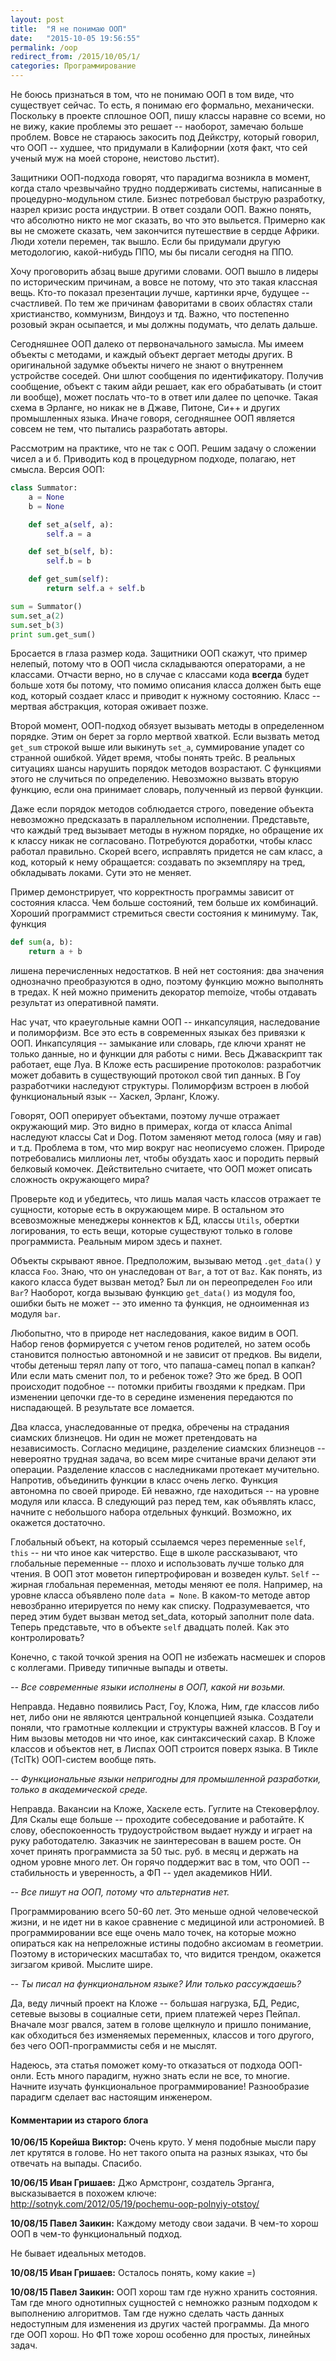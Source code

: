 ```yaml
---
layout: post
title:  "Я не понимаю ООП"
date:   "2015-10-05 19:56:55"
permalink: /oop
redirect_from: /2015/10/05/1/
categories: Программирование
---
```


Не боюсь признаться в том, что не понимаю ООП в том виде, что
существует сейчас. То есть, я понимаю его формально,
механически. Поскольку в проекте сплошное ООП, пишу классы наравне со
всеми, но не вижу, какие проблемы это решает -- наоборот, замечаю
больше проблем. Вовсе не стараюсь закосить под Дейкстру, который
говорил, что ООП -- худшее, что придумали в Калифорнии (хотя факт, что
сей ученый муж на моей стороне, неистово льстит).

Защитники ООП-подхода говорят, что парадигма возникла в момент, когда
стало чрезвычайно трудно поддерживать системы, написанные в
процедурно-модульном стиле. Бизнес потребовал быструю разработку,
назрел кризис роста индустрии. В ответ создали ООП. Важно понять, что
абсолютно никто не мог сказать, во что это выльется. Примерно как вы
не сможете сказать, чем закончится путешествие в сердце Африки. Люди
хотели перемен, так вышло. Если бы придумали другую методологию,
какой-нибудь ППО, мы бы писали сегодня на ППО.

Хочу проговорить абзац выше другими словами. ООП вышло в лидеры по
историческим причинам, а вовсе не потому, что это такая классная
вещь. Кто-то показал презентации лучше, картинки ярче, будущее --
счастливей. По тем же причинам фаворитами в своих областях стали
христианство, коммунизм, Виндоуз и тд. Важно, что постепенно розовый
экран осыпается, и мы должны подумать, что делать дальше.

Сегодняшнее ООП далеко от первоначального замысла. Мы имеем объекты с
методами, и каждый объект дергает методы других. В оригинальной
задумке объекты ничего не знают о внутреннем устройстве соседей. Они
шлют сообщения по идентификатору. Получив сообщение, объект с таким
айди решает, как его обрабатывать (и стоит ли вообще), может послать
что-то в ответ или далее по цепочке. Такая схема в Эрланге, но никак
не в Джаве, Питоне, Си++ и других промышленных языка. Иначе говоря,
сегодняшнее ООП является совсем не тем, что пытались разработать
авторы.

Рассмотрим на практике, что не так с ООП. Решим задачу о сложении
чисел а и б. Приводить код в процедурном подходе, полагаю, нет
смысла. Версия ООП:

~~~ python
class Summator:
    a = None
    b = None

    def set_a(self, a):
        self.a = a

    def set_b(self, b):
        self.b = b

    def get_sum(self):
        return self.a + self.b

sum = Summator()
sum.set_a(2)
sum.set_b(3)
print sum.get_sum()
~~~

Бросается в глаза размер кода. Защитники ООП скажут, что пример
нелепый, потому что в ООП числа складываются операторами, а не
классами. Отчасти верно, но в случае с классами кода **всегда** будет
больше хотя бы потому, что помимо описания класса должен быть еще код,
который создает класс и приводит к нужному состоянию. Класс -- мертвая
абстракция, которая оживает позже.

Второй момент, ООП-подход обязует вызывать методы в определенном
порядке. Этим он берет за горло мертвой хваткой. Если вызвать метод
`get_sum` строкой выше или выкинуть `set_a`, суммирование упадет со
странной ошибкой. Уйдет время, чтобы понять трейс. В реальных
ситуациях шансы нарушить порядок методов возрастают. С функциями этого
не случиться по определению. Невозможно вызвать вторую функцию, если
она принимает словарь, полученный из первой функции.

Даже если порядок методов соблюдается строго, поведение объекта
невозможно предсказать в параллельном исполнении. Представьте, что
каждый тред вызывает методы в нужном порядке, но обращение их к классу
никак не согласовано. Потребуются доработки, чтобы класс работал
правильно. Скорей всего, исправлять придется не сам класс, а код,
который к нему обращается: создавать по экземпляру на тред,
обкладывать локами. Сути это не меняет.

Пример демонстрирует, что корректность программы зависит от состояния
класса. Чем больше состояний, тем больше их комбинаций. Хороший
программист стремиться свести состояния к минимуму. Так, функция

~~~ python
def sum(a, b):
    return a + b
~~~

лишена перечисленных недостатков. В ней нет состояния: два значения
однозначно преобразуются в одно, поэтому функцию можно выполнять в
тредах. К ней можно применить декоратор memoize, чтобы отдавать
результат из оперативной памяти.

Нас учат, что краеугольные камни ООП -- инкапсуляция, наследование и
полиморфизм. Все это есть в современных языках без привязки к
ООП. Инкапсуляция -- замыкание или словарь, где ключи хранят не только
данные, но и функции для работы с ними. Весь Джаваскрипт так работает,
еще Луа. В Кложе есть расширение протоколов: разработчик может
добавить в существующий протокол свой тип данных. В Гоу разработчики
наследуют структуры. Полиморфизм встроен в любой функциональный язык
-- Хаскел, Эрланг, Кложу.

Говорят, ООП оперирует объектами, поэтому лучше отражает окружающий
мир. Это видно в примерах, когда от класса Animal наследуют классы Cat
и Dog. Потом заменяют метод голоса (мяу и гав) и т.д. Проблема в том,
что мир вокруг нас неописуемо сложен. Природе потребовались миллионы
лет, чтобы обуздать хаос и породить первый белковый
комочек. Действительно считаете, что ООП может описать сложность
окружающего мира?

Проверьте код и убедитесь, что лишь малая часть классов отражает те
сущности, которые есть в окружающем мире. В остальном это всевозможные
менеджеры коннектов к БД, классы `Utils`, обертки логирования, то есть
вещи, которые существуют только в голове программиста. Реальным миром
здесь и пахнет.

Объекты скрывают явное. Предположим, вызываю метод `.get_data()` у
класса `Foo`. Знаю, что он унаследован от `Bar`, а тот от `Baz`. Как
понять, из какого класса будет вызван метод? Был ли он переопределен
`Foo` или `Bar`? Наоборот, когда вызываю функцию `get_data()` из
модуля foo, ошибки быть не может -- это именно та функция, не
одноименная из модуля `bar`.

Любопытно, что в природе нет наследования, какое видим в ООП. Набор
генов формируется с учетом генов родителей, но затем особь становится
полностью автономной и не зависит от предков. Вы видели, чтобы детеныш
терял лапу от того, что папаша-самец попал в капкан? Или если мать
сменит пол, то и ребенок тоже? Это же бред. В ООП происходит подобное
-- потомки прибиты гвоздями к предкам. При изменении цепочки где-то в
середине изменения передаются по ниспадающей. В результате все
ломается.

Два класса, унаследованные от предка, обречены на страдания сиамских
близнецов. Ни один не может претендовать на независимость. Согласно
медицине, разделение сиамских близнецов -- невероятно трудная задача,
во всем мире считаные врачи делают эти операции. Разделение классов с
наследниками протекает мучительно. Напротив, объединить функции в
класс очень легко. Функция автономна по своей природе. Ей неважно, где
находиться -- на уровне модуля или класса. В следующий раз перед тем,
как объявлять класс, начните с небольшого набора отдельных функций.
Возможно, их окажется достаточно.

Глобальный объект, на который ссылаемся через переменные `self`,
`this` -- ни что иное как читерство. Еще в школе рассказывают, что
глобальные переменные -- плохо и использовать лучше только для
чтения. В ООП этот моветон гипертрофирован и возведен культ. `Self` --
жирная глобальная переменная, методы меняют ее поля. Например, на
уровне класса объявлено поле `data = None`. В каком-то методе автор
невозбранно итерируется по нему как списку. Подразумевается, что перед
этим будет вызван метод set_data, который заполнит поле data. Теперь
представьте, что в объекте `self` двадцать полей. Как это
контролировать?

Конечно, с такой точкой зрения на ООП не избежать насмешек и споров с
коллегами. Приведу типичные выпады и ответы.

*-- Все современные языки исполнены в ООП, какой ни возьми.*

Неправда. Недавно появились Раст, Гоу, Кложа, Ним, где классов либо
нет, либо они не являются центральной концепцией языка. Создатели
поняли, что грамотные коллекции и структуры важней классов. В Гоу и
Ним вызовы методов ни что иное, как синтаксический сахар. В Кложе
классов и объектов нет, в Лиспах ООП строится поверх языка. В Тикле
(TclTk) ООП-систем вообще пять.

*-- Функциональные языки непригодны для промышленной разработки,
только в академической среде.*

Неправда. Вакансии на Кложе, Хаскеле есть. Гуглите на
Стековерфлоу. Для Скалы еще больше -- проходите собеседование и
работайте. К слову, обеспокоенность трудоустройством выдает нужду и
играет на руку работодателю. Заказчик не заинтересован в вашем
росте. Он хочет принять программиста за 50 тыс. руб. в месяц и держать
на одном уровне много лет. Он горячо поддержит вас в том, что ООП --
стабильность и уверенность, а ФП -- удел академиков НИИ.

*-- Все пишут на ООП, потому что альтернатив нет.*

Программированию всего 50-60 лет. Это меньше одной человеческой жизни,
и не идет ни в какое сравнение с медициной или астрономией. В
программировании все еще очень мало точек, на которые можно опираться
как на непреложные истины подобно аксиомам в геометрии. Поэтому в
исторических масштабах то, что видится трендом, окажется зигзагом
кривой. Мыслите шире.

*-- Ты писал на функциональном языке? Или только рассуждаешь?*

Да, веду личный проект на Кложе -- большая нагрузка, БД, Редис,
сетевые вызовы в социалные сети, прием платежей через Пейпал. Вначале
мозг рвался, затем в голове щелкнуло и пришло понимание, как
обходиться без изменяемых переменных, классов и того другого, без чего
ООП-программисты себя и не мыслят.

Надеюсь, эта статья поможет кому-то отказаться от подхода
ООП-онли. Есть много парадигм, нужно знать если не все, то
многие. Начните изучать функциональное программирование! Разнообразие
парадигм сделает вас настоящим инженером.


#### Комментарии из старого блога

**10/06/15 Корейша Виктор:** Очень круто. У меня подобные мысли пару
  лет крутятся в голове. Но нет такого опыта на разных языках, что бы
  отвечать на выпады. Спасибо.


**10/06/15 Иван Гришаев:** Джо Армстронг, создатель Эрганга,
высказывается в похожем ключе:
http://sotnyk.com/2012/05/19/pochemu-oop-polnyiy-otstoy/


**10/08/15 Павел Заикин:** Каждому методу свои задачи. В чем-то хорош
  ООП в чем-то функциональный подход.

Не бывает идеальных методов.


**10/08/15 Иван Гришаев:** Осталось понять, кому какие =)


**10/08/15 Павел Заикин:** ООП хорош там где нужно хранить
  состояния. Там где много однотипных сущностей с немножко разным
  подходом к выполнению алгоритмов. Там где нужно сделать часть данных
  недоступным для изменения из других частей программы. Да много где
  ООП хорош. Но ФП тоже хорош особенно для простых, линейных задач.
